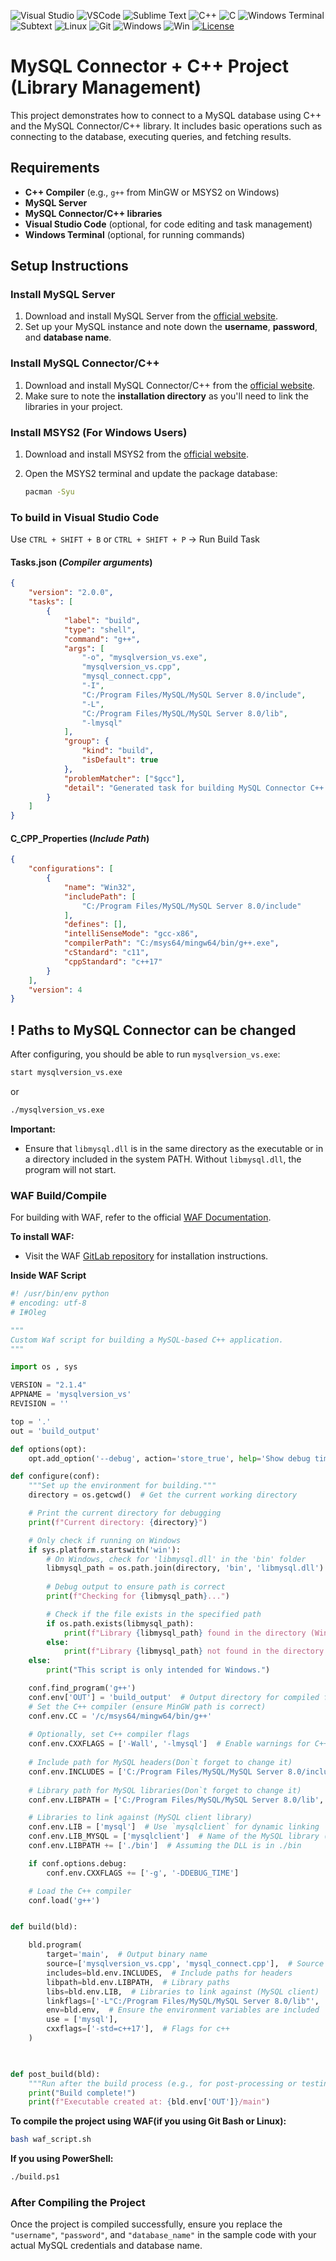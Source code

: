 ![Visual Studio](https://img.shields.io/badge/Visual%20Studio-5C2D91.svg?style=for-the-badge&logo=visual-studio&logoColor=white)
![VSCode](https://img.shields.io/badge/Vscode-007ACC?style=for-the-badge&logo=visualstudiocode&logoColor=white)
![Sublime Text](https://img.shields.io/badge/sublime_text-%23575757.svg?style=for-the-badge&logo=sublime-text&logoColor=important)
![C++](https://img.shields.io/badge/c++-%2300599C.svg?style=for-the-badge&logo=c%2B%2B&logoColor=white)
![C](https://img.shields.io/badge/c-%2300599C.svg?style=for-the-badge&logo=c&logoColor=white)
![Windows Terminal](https://img.shields.io/badge/Windows%20Terminal-%234D4D4D.svg?style=for-the-badge&logo=windows-terminal&logoColor=white)
![Subtext](https://img.shields.io/badge/sublime%20text-%23FF9800.svg?&style=for-the-badge&logo=sublime%20text&logoColor=black)
![Linux](https://img.shields.io/badge/Linux-FCC624?style=for-the-badge&logo=linux&logoColor=black)
![Git](https://img.shields.io/badge/git-%23F05033.svg?style=for-the-badge&logo=git&logoColor=white)
![Windows](https://img.shields.io/badge/github-%23121011.svg?style=for-the-badge&logo=github&logoColor=white)
![Win](https://img.shields.io/badge/Windows-0078D6?style=for-the-badge&logo=windows&logoColor=white)
[![License](https://img.shields.io/badge/License-MIT-yellow.svg)](https://opensource.org/licenses/MIT)

# MySQL Connector + C++ Project (Library Management)

This project demonstrates how to connect to a MySQL database using C++ and the MySQL Connector/C++ library. It includes basic operations such as connecting to the database, executing queries, and fetching results.

## Requirements

- **C++ Compiler** (e.g., `g++` from MinGW or MSYS2 on Windows)
- **MySQL Server**
- **MySQL Connector/C++ libraries**
- **Visual Studio Code** (optional, for code editing and task management)
- **Windows Terminal** (optional, for running commands)

## Setup Instructions

### Install MySQL Server

1. Download and install MySQL Server from the [official website](https://dev.mysql.com/downloads/mysql/).
2. Set up your MySQL instance and note down the **username**, **password**, and **database name**.

### Install MySQL Connector/C++

1. Download and install MySQL Connector/C++ from the [official website](https://dev.mysql.com/downloads/connector/cpp/).
2. Make sure to note the **installation directory** as you'll need to link the libraries in your project.

### Install MSYS2 (For Windows Users)

1. Download and install MSYS2 from the [official website](https://www.msys2.org/).
2. Open the MSYS2 terminal and update the package database:

   ```bash
   pacman -Syu
   ```

### To build in Visual Studio Code

Use `CTRL + SHIFT + B` or `CTRL + SHIFT + P` -> Run Build Task

#### Tasks.json (_Compiler arguments_)

```json
{
    "version": "2.0.0",
    "tasks": [
        {
            "label": "build",
            "type": "shell",
            "command": "g++",
            "args": [
                "-o", "mysqlversion_vs.exe",
                "mysqlversion_vs.cpp",
                "mysql_connect.cpp",
                "-I",
                "C:/Program Files/MySQL/MySQL Server 8.0/include",
                "-L",
                "C:/Program Files/MySQL/MySQL Server 8.0/lib",
                "-lmysql"
            ],
            "group": {
                "kind": "build",
                "isDefault": true
            },
            "problemMatcher": ["$gcc"],
            "detail": "Generated task for building MySQL Connector C++ project"
        }
    ]
}
```

#### C_CPP_Properties (_Include Path_)

```json
{
    "configurations": [
        {
            "name": "Win32",
            "includePath": [
                "C:/Program Files/MySQL/MySQL Server 8.0/include"
            ],
            "defines": [],
            "intelliSenseMode": "gcc-x86",
            "compilerPath": "C:/msys64/mingw64/bin/g++.exe",
            "cStandard": "c11",
            "cppStandard": "c++17"
        }
    ],
    "version": 4
}
```

## ! Paths to MySQL Connector can be changed

After configuring, you should be able to run `mysqlversion_vs.exe`:

```bash
start mysqlversion_vs.exe
```

or

```bash
./mysqlversion_vs.exe
```

**Important:**

- Ensure that `libmysql.dll` is in the same directory as the executable or in a directory included in the system PATH. Without `libmysql.dll`, the program will not start.

### WAF Build/Compile

For building with WAF, refer to the official [WAF Documentation](https://waf.io/apidocs/index.html).

**To install WAF:**

- Visit the WAF [GitLab repository](https://gitlab.com/ita1024/waf/blob/master/README.md#L20) for installation instructions.


**Inside WAF Script**

```python
#! /usr/bin/env python
# encoding: utf-8
# I#Oleg

"""
Custom Waf script for building a MySQL-based C++ application.
"""

import os , sys

VERSION = "2.1.4"
APPNAME = 'mysqlversion_vs'
REVISION = ''

top = '.'
out = 'build_output'

def options(opt):
    opt.add_option('--debug', action='store_true', help='Show debug time', default=False)

def configure(conf):
    """Set up the environment for building."""
    directory = os.getcwd()  # Get the current working directory

    # Print the current directory for debugging
    print(f"Current directory: {directory}")

    # Only check if running on Windows
    if sys.platform.startswith('win'):
        # On Windows, check for 'libmysql.dll' in the 'bin' folder
        libmysql_path = os.path.join(directory, 'bin', 'libmysql.dll')
        
        # Debug output to ensure path is correct
        print(f"Checking for {libmysql_path}...")

        # Check if the file exists in the specified path
        if os.path.exists(libmysql_path):
            print(f"Library {libmysql_path} found in the directory (Windows).")
        else:
            print(f"Library {libmysql_path} not found in the directory (Windows).")
    else:
        print("This script is only intended for Windows.")

    conf.find_program('g++')
    conf.env['OUT'] = 'build_output'  # Output directory for compiled files
    # Set the C++ compiler (ensure MinGW path is correct)
    conf.env.CC = '/c/msys64/mingw64/bin/g++'
   
    # Optionally, set C++ compiler flags
    conf.env.CXXFLAGS = ['-Wall', '-lmysql']  # Enable warnings for C++ and link with MySQL
    
    # Include path for MySQL headers(Don`t forget to change it)
    conf.env.INCLUDES = ['C:/Program Files/MySQL/MySQL Server 8.0/include']  # Using quotes for path with spaces
  
    # Library path for MySQL libraries(Don`t forget to change it)
    conf.env.LIBPATH = ['C:/Program Files/MySQL/MySQL Server 8.0/lib', '../dll']  # Using quotes for path with spaces

    # Libraries to link against (MySQL client library)
    conf.env.LIB = ['mysql']  # Use `mysqlclient` for dynamic linking
    conf.env.LIB_MYSQL = ['mysqlclient']  # Name of the MySQL library (libmysql.dll or libmysql.so)
    conf.env.LIBPATH += ['./bin']  # Assuming the DLL is in ./bin

    if conf.options.debug:
        conf.env.CXXFLAGS += ['-g', '-DDEBUG_TIME']

    # Load the C++ compiler
    conf.load('g++')


def build(bld):

    bld.program(
        target='main',  # Output binary name
        source=['mysqlversion_vs.cpp', 'mysql_connect.cpp'],  # Source files
        includes=bld.env.INCLUDES,  # Include paths for headers
        libpath=bld.env.LIBPATH,  # Library paths
        libs=bld.env.LIB,  # Libraries to link against (MySQL client)
        linkflags=['-L"C:/Program Files/MySQL/MySQL Server 8.0/lib"', '-lmysqlclient'],  # Link dynamic libraries
        env=bld.env,  # Ensure the environment variables are included
        use = ['mysql'],
        cxxflags=['-std=c++17'],  # Flags for c++
    )

    

def post_build(bld):
    """Run after the build process (e.g., for post-processing or testing)."""
    print("Build complete!")
    print(f"Executable created at: {bld.env['OUT']}/main")
```

**To compile the project using WAF(if you using Git Bash or Linux):**

```bash
bash waf_script.sh
```

**If you using PowerShell:**

```bash
./build.ps1
```

### After Compiling the Project

Once the project is compiled successfully, ensure you replace the `"username"`, `"password"`, and `"database_name"` in the sample code with your actual MySQL credentials and database name.